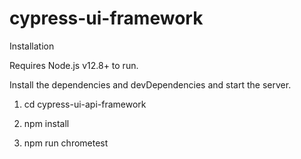 # cypress-ui-framework

Installation

Requires Node.js v12.8+ to run.

Install the dependencies and devDependencies and start the server.

1) cd cypress-ui-api-framework

2) npm install 

3) npm run chrometest


